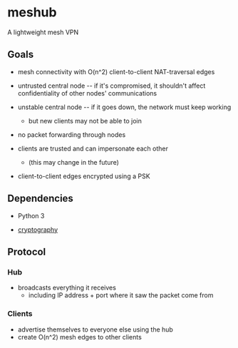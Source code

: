 # meshub

A lightweight mesh VPN

## Goals

* mesh connectivity with O(n^2) client-to-client NAT-traversal edges

* untrusted central node -- if it's compromised, it shouldn't affect confidentiality
  of other nodes' communications

* unstable central node -- if it goes down, the network must keep working
	* but new clients may not be able to join

* no packet forwarding through nodes

* clients are trusted and can impersonate each other
	* (this may change in the future)

* client-to-client edges encrypted using a PSK

## Dependencies

* Python 3

* [cryptography](https://pypi.python.org/pypi/cryptography)

## Protocol

### Hub

* broadcasts everything it receives
	* including IP address + port where it saw the packet come from

### Clients

* advertise themselves to everyone else using the hub
* create O(n^2) mesh edges to other clients
